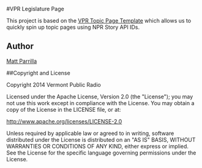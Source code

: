 #VPR Legislature Page

This project is based on the [VPR Topic Page Template](https://github.com/vprnet/topic-page) which allows us to quickly spin up topic pages using NPR Story API IDs.

## Author
[Matt Parrilla](http://twitter.com/mattparrilla)

##Copyright and License

Copyright 2014 Vermont Public Radio

Licensed under the Apache License, Version 2.0 (the "License"); you may not use this work except in compliance with the License.
You may obtain a copy of the License in the LICENSE file, or at:

http://www.apache.org/licenses/LICENSE-2.0

Unless required by applicable law or agreed to in writing, software distributed under the License is distributed on an "AS IS" BASIS,
WITHOUT WARRANTIES OR CONDITIONS OF ANY KIND, either express or implied. See the License for the specific language
governing permissions under the License.
